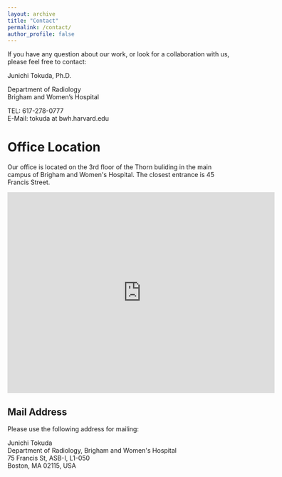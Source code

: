 ```yaml
---
layout: archive
title: "Contact"
permalink: /contact/
author_profile: false
---
```



If you have any question about our work, or look for a collaboration with us, please feel free to contact:<br/>

Junichi Tokuda, Ph.D.

Department of Radiology<br/>
Brigham and Women’s Hospital<br/>

TEL: 617-278-0777<br/>
E-Mail: tokuda at bwh.harvard.edu



Office Location
===============
Our office is located on the 3rd floor of the Thorn buliding in the main campus of Brigham and Women's Hospital. The closest entrance is 45 Francis Street.

<iframe src="https://www.google.com/maps/embed?pb=!1m18!1m12!1m3!1d2949.3207641094477!2d-71.10823578427967!3d42.33568414463264!2m3!1f0!2f0!3f0!3m2!1i1024!2i768!4f13.1!3m3!1m2!1s0x89e3798e6764a299%3A0xcf22c26324294723!2s45+Francis+St%2C+Boston%2C+MA+02115!5e0!3m2!1sen!2sus!4v1499913440942" width="600" height="450" frameborder="0" style="border:0" allowfullscreen></iframe>

Mail Address
------------

Please use the following address for mailing:

Junichi Tokuda<br/>
Department of Radiology, Brigham and Women's Hospital<br/>
75 Francis St, ASB-I, L1-050<br/>
Boston, MA 02115, USA<br/>









